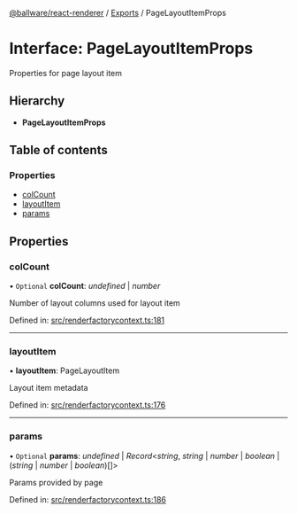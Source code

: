 [@ballware/react-renderer](../README.md) / [Exports](../modules.md) / PageLayoutItemProps

# Interface: PageLayoutItemProps

Properties for page layout item

## Hierarchy

* **PageLayoutItemProps**

## Table of contents

### Properties

- [colCount](pagelayoutitemprops.md#colcount)
- [layoutItem](pagelayoutitemprops.md#layoutitem)
- [params](pagelayoutitemprops.md#params)

## Properties

### colCount

• `Optional` **colCount**: *undefined* \| *number*

Number of layout columns used for layout item

Defined in: [src/renderfactorycontext.ts:181](https://github.com/frankball/ballware-react-renderer/blob/0e29664/src/renderfactorycontext.ts#L181)

___

### layoutItem

• **layoutItem**: PageLayoutItem

Layout item metadata

Defined in: [src/renderfactorycontext.ts:176](https://github.com/frankball/ballware-react-renderer/blob/0e29664/src/renderfactorycontext.ts#L176)

___

### params

• `Optional` **params**: *undefined* \| *Record*<*string*, *string* \| *number* \| *boolean* \| (*string* \| *number* \| *boolean*)[]\>

Params provided by page

Defined in: [src/renderfactorycontext.ts:186](https://github.com/frankball/ballware-react-renderer/blob/0e29664/src/renderfactorycontext.ts#L186)
